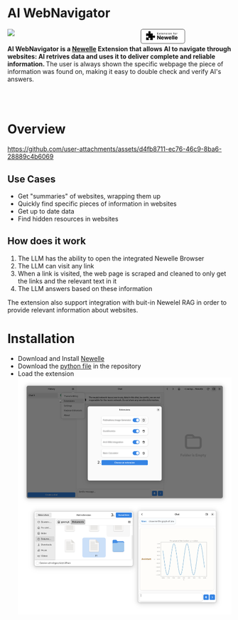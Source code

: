 # AI WebNavigator

<p>
  <img align="left" width="300" src="https://github.com/user-attachments/assets/2bc5b4ca-dabc-4b9d-9092-5f0d21765fa5"/>

  <a href="https://github.com/topics/newelle-extension">
    <img width="100" alt="Download on Flathub" src="https://raw.githubusercontent.com/qwersyk/Assets/main/newelle-extension.svg"/>
  </a>
  <br/>
  <b>
    AI WebNavigator is a <a href="https://github.com/qwersyk/Newelle">Newelle</a> Extension that allows AI to navigate through websites: AI retrives data and uses it to deliver complete and reliable information.  
  </b>
  The user is always shown the specific webpage the piece of information was found on, making it easy to double check and verify AI's answers.
</p>

<br/><br/>

# Overview

https://github.com/user-attachments/assets/d4fb8711-ec76-46c9-8ba6-28889c4b6069

## Use Cases
* Get "summaries" of websites, wrapping them up
* Quickly find specific pieces of information in websites
* Get up to date data
* Find hidden resources in websites

## How does it work
1. The LLM has the ability to open the integrated Newelle Browser
2. The LLM can visit any link
3. When a link is visited, the web page is scraped and cleaned to only get the links and the relevant text in it
4. The LLM answers based on these information

The extension also support integration with buit-in Newelel RAG in order to provide relevant information about websites.

# Installation
- Download and Install [Newelle](https://flathub.org/apps/io.github.qwersyk.Newelle)
- Download the [python file](https://github.com/FrancescoCaracciolo/AI-WebNavigator/blob/main/webnavigator.py) in the repository
- Load the extension
![screenshot](https://raw.githubusercontent.com/qwersyk/Mathematical-graph/main/Screenshot.png)
